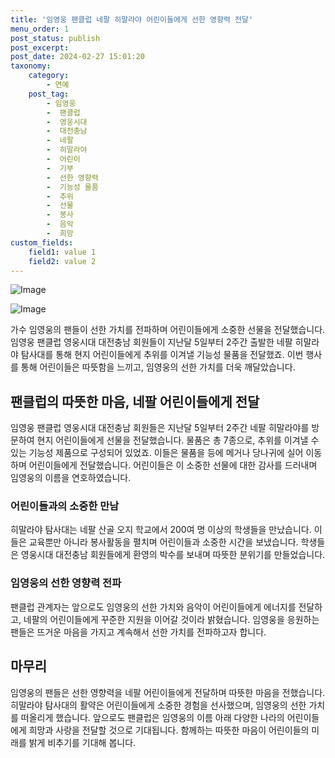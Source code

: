 ```yaml
---
title: '임영웅 팬클럽 네팔 히말라야 어린이들에게 선한 영향력 전달'
menu_order: 1
post_status: publish
post_excerpt: 
post_date: 2024-02-27 15:01:20
taxonomy:
    category:
        - 연예
    post_tag:
        - 임영웅
        -  팬클럽
        -  영웅시대
        -  대전충남
        -  네팔
        -  히말라야
        -  어린이
        -  기부
        -  선한 영향력
        -  기능성 물품
        -  추위
        -  선물
        -  봉사
        -  음악
        -  희망
custom_fields:
    field1: value 1
    field2: value 2
---
```


![Image](https://ssl.pstatic.net/mimgnews/image/029/2024/02/26/0002857649_001_20240226203501080.jpg?type=w540)

![Image](https://mimgnews.pstatic.net/image/029/2024/02/26/0002857649_002_20240226203501097.jpg?type=w540)

가수 임영웅의 팬들이 선한 가치를 전파하며 어린이들에게 소중한 선물을 전달했습니다. 임영웅 팬클럽 영웅시대 대전충남 회원들이 지난달 5일부터 2주간 출발한 네팔 히말라야 탐사대를 통해 현지 어린이들에게 추위를 이겨낼 기능성 물품을 전달했죠. 이번 행사를 통해 어린이들은 따뜻함을 느끼고, 임영웅의 선한 가치를 더욱 깨달았습니다.
## 팬클럽의 따뜻한 마음, 네팔 어린이들에게 전달
임영웅 팬클럽 영웅시대 대전충남 회원들은 지난달 5일부터 2주간 네팔 히말라야를 방문하여 현지 어린이들에게 선물을 전달했습니다. 물품은 총 7종으로, 추위를 이겨낼 수 있는 기능성 제품으로 구성되어 있었죠. 이들은 물품을 등에 메거나 당나귀에 실어 이동하며 어린이들에게 전달했습니다. 어린이들은 이 소중한 선물에 대한 감사를 드러내며 임영웅의 이름을 연호하였습니다.
### 어린이들과의 소중한 만남
히말라야 탐사대는 네팔 산골 오지 학교에서 200여 명 이상의 학생들을 만났습니다. 이들은 교육뿐만 아니라 봉사활동을 펼치며 어린이들과 소중한 시간을 보냈습니다. 학생들은 영웅시대 대전충남 회원들에게 환영의 박수를 보내며 따뜻한 분위기를 만들었습니다.
### 임영웅의 선한 영향력 전파
팬클럽 관계자는 앞으로도 임영웅의 선한 가치와 음악이 어린이들에게 에너지를 전달하고, 네팔의 어린이들에게 꾸준한 지원을 이어갈 것이라 밝혔습니다. 임영웅을 응원하는 팬들은 뜨거운 마음을 가지고 계속해서 선한 가치를 전파하고자 합니다.
## 마무리
임영웅의 팬들은 선한 영향력을 네팔 어린이들에게 전달하며 따뜻한 마음을 전했습니다. 히말라야 탐사대의 활약은 어린이들에게 소중한 경험을 선사했으며, 임영웅의 선한 가치를 떠올리게 했습니다. 앞으로도 팬클럽은 임영웅의 이름 아래 다양한 나라의 어린이들에게 희망과 사랑을 전달할 것으로 기대됩니다. 함께하는 따뜻한 마음이 어린이들의 미래를 밝게 비추기를 기대해 봅니다.
